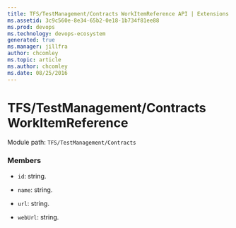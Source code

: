 ```yaml
---
title: TFS/TestManagement/Contracts WorkItemReference API | Extensions for Azure DevOps Services
ms.assetid: 3c9c560e-8e34-65b2-0e18-1b734f81ee88
ms.prod: devops
ms.technology: devops-ecosystem
generated: true
ms.manager: jillfra
author: chcomley
ms.topic: article
ms.author: chcomley
ms.date: 08/25/2016
---
```


# TFS/TestManagement/Contracts WorkItemReference

Module path: `TFS/TestManagement/Contracts`


### Members

* `id`: string. 

* `name`: string. 

* `url`: string. 

* `webUrl`: string. 


